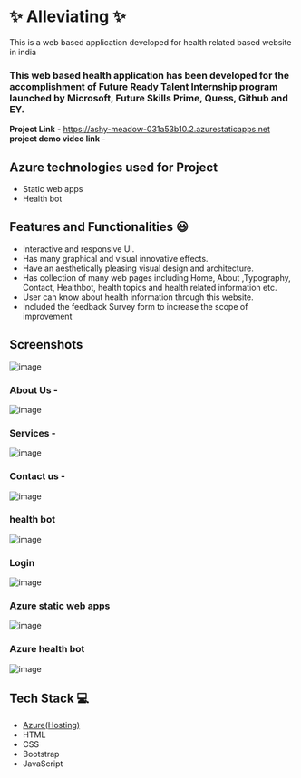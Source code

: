 # ✨ Alleviating ✨

This is a web based application developed for health related based website in india

### This web based health application has been developed for the accomplishment of Future Ready Talent Internship program launched by Microsoft, Future Skills Prime, Quess, Github and EY.


**Project Link** - https://ashy-meadow-031a53b10.2.azurestaticapps.net
**project demo video link** - 

## Azure technologies used for Project

- Static web apps
- Health bot

## Features and Functionalities 😃

- Interactive and responsive UI.
- Has many graphical and visual innovative effects.
- Have an aesthetically pleasing visual design and architecture.
- Has collection of many web pages including Home, About ,Typography, Contact, Healthbot, health topics and health related information etc.
- User can know about health information through this website.
- Included the feedback Survey form to increase the scope of improvement 

## Screenshots
![image](https://user-images.githubusercontent.com/102048772/206890774-7617aca9-f925-4956-b140-e6276d76a774.png)




   

### About Us -
![image](https://user-images.githubusercontent.com/102048772/206890818-0d24ddd7-0582-4bf4-be01-98e1f556698c.png)



### Services -
![image](https://user-images.githubusercontent.com/102048772/206890946-d825044f-4051-4568-8730-a72c5a7cc41c.png)



### Contact us -
![image](https://user-images.githubusercontent.com/102048772/206890965-15cbb37f-6e73-48a3-b9b0-be34d1e8b6b0.png)



### health bot
![image](https://user-images.githubusercontent.com/102048772/206890984-37ad0e37-f4ca-4523-b1ed-f43e7005fb98.png)



### Login
![image](https://user-images.githubusercontent.com/102048772/206891026-f160f30f-2123-4cad-b80a-7236d2d27c16.png)


### Azure static web apps
![image](https://user-images.githubusercontent.com/102048772/206891209-8c7b4ac6-85a7-4953-afad-0806b8e77fd9.png)


### Azure health bot 
![image](https://user-images.githubusercontent.com/102048772/206891250-9fc0ceb6-1648-4bb4-afbd-016f3323312f.png)


## Tech Stack 💻

- [Azure(Hosting)](https://azure.microsoft.com/en-in/features/azure-portal/)
- HTML
- CSS
- Bootstrap
- JavaScript
